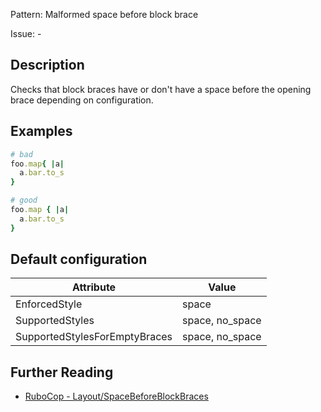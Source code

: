 Pattern: Malformed space before block brace

Issue: -

## Description

Checks that block braces have or don't have a space before the opening brace depending on configuration.

## Examples

```ruby
# bad
foo.map{ |a|
  a.bar.to_s
}

# good
foo.map { |a|
  a.bar.to_s
}
```

## Default configuration

Attribute | Value
--- | ---
EnforcedStyle | space
SupportedStyles | space, no_space
SupportedStylesForEmptyBraces | space, no_space

## Further Reading

* [RuboCop - Layout/SpaceBeforeBlockBraces](https://docs.rubocop.org/rubocop/cops_layout.html#layoutspacebeforeblockbraces)
